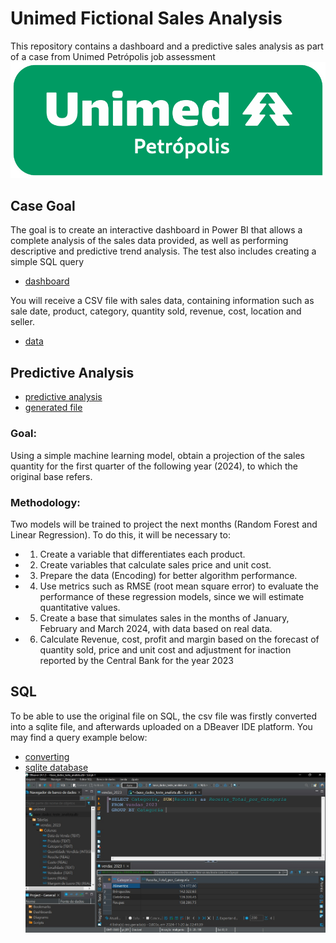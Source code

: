 # Unimed Fictional Sales Analysis

This repository contains a dashboard and a predictive sales analysis as part of a case from Unimed Petrópolis job assessment
![logo](unimed-logo.png)

## Case Goal
The goal is to create an interactive dashboard in Power BI that allows a complete analysis of the sales data provided, as well as performing descriptive and predictive trend analysis. The test also includes creating a simple SQL query
- [dashboard](dashboard_unimed.pbix)

You will receive a CSV file with sales data, containing information such as sale date, product, category, quantity sold, revenue, cost, location and seller.
- [data](base_dados_teste_analista.csv)

## Predictive Analysis
- [predictive analysis](https://github.com/joaomacedoDS/unimed_fictional_sales_analysis/blob/master/unimed_previsao_vendas_2024(1%C2%BA%20trimestre).ipynb)
- [generated file](projecao.xlsx)
  
### Goal:
Using a simple machine learning model, obtain a projection of the sales quantity for the first quarter of the following year (2024), to which the original base refers.

### Methodology:
Two models will be trained to project the next months (Random Forest and Linear Regression). To do this, it will be necessary to:
- 1. Create a variable that differentiates each product.
- 2. Create variables that calculate sales price and unit cost.
- 3. Prepare the data (Encoding) for better algorithm performance.
- 4. Use metrics such as RMSE (root mean square error) to evaluate the performance of these regression models, since we will estimate quantitative values.
- 5. Create a base that simulates sales in the months of January, February and March 2024, with data based on real data.
- 6. Calculate Revenue, cost, profit and margin based on the forecast of quantity sold, price and unit cost and adjustment for inaction reported by the Central Bank for the year 2023
 

## SQL
To be able to use the original file on SQL, the csv file was firstly converted into a sqlite file, and afterwards uploaded on a DBeaver IDE platform. You may find a query example below:

- [converting](https://github.com/joaomacedoDS/unimed_fictional_sales_analysis/blob/master/converte%20_csv_para_sqlite.ipynb)
- [sqlite database](base_dados_teste_analista.db)
![query](consulta_sql.jpg)
